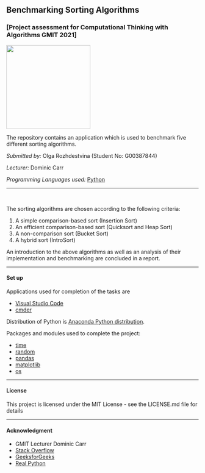 ## Benchmarking Sorting Algorithms

### [Project assessment for Computational Thinking with Algorithms GMIT 2021]

<img height="220" src="https://miro.medium.com/max/2818/1*JS8P0ikspFNQdJa23iiSqw.png">

<br>

The repository contains an application which is used to benchmark five different sorting algorithms. 

*Submitted by:* Olga Rozhdestvina (Student No: G00387844) 

*Lecturer:* Dominic Carr

*Programming Languages used:* [Python](https://www.python.org/)



----


<br>

The sorting algorithms are chosen according to the following criteria:

1. A simple comparison-based sort (Insertion Sort)
2. An efficient comparison-based sort (Quicksort and Heap Sort)
3. A non-comparison sort (Bucket Sort)
4. A hybrid sort (IntroSort)

An introduction to the above algorithms as well as an analysis of their implementation and benchmarking are concluded in a report.



----



#### Set up <a name="set_up"></a>

Applications used for completion of the tasks are 
  * [Visual Studio Code](https://code.visualstudio.com/)
  * [cmder](http://cmder.net/)

Distribution of Python is [Anaconda Python distribution](https://www.anaconda.com/). 

Packages and modules used to complete the project: 
  * [time](https://docs.python.org/3/library/time.html)
  * [random](https://docs.python.org/3/library/random.html)
  * [pandas](https://pandas.pydata.org/)
  * [matplotlib](https://matplotlib.org/)
  * [os](https://docs.python.org/3/library/os.html)

  
----

#### License <a name="licence"></a>

This project is licensed under the MIT License - see the LICENSE.md file for details

----


#### Acknowledgment <a name="acknowledgment"></a>

- GMIT Lecturer Dominic Carr
- [Stack Overflow](https://stackoverflow.com/)
- [GeeksforGeeks](https://www.geeksforgeeks.org/)
- [Real Python](https://realpython.com/)